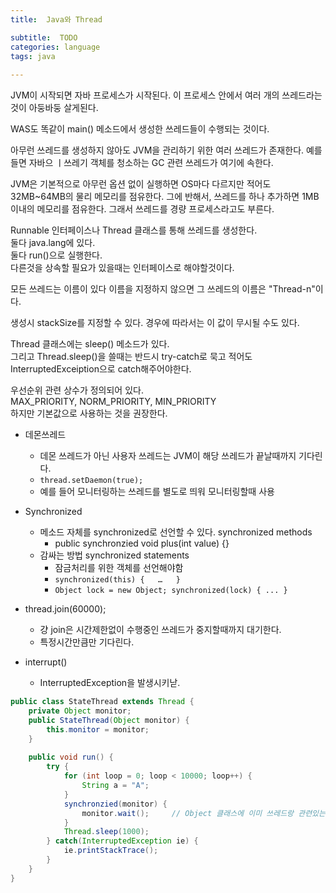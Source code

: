 ```yaml
---
title:  Java와 Thread

subtitle:  TODO
categories: language 
tags: java
 
---
```


  
  
JVM이 시작되면 자바 프로세스가 시작된다. 이 프로세스 안에서 여러 개의 쓰레드라는 것이 아둥바둥 살게된다.  
  
WAS도 똑같이 main() 메소드에서 생성한 쓰레드들이 수행되는 것이다.  
  
아무런 쓰레드를 생성하지 않아도 JVM을 관리하기 위한 여러 쓰레드가 존재한다. 예를 들면 자바으 ㅣ쓰레기 객체를 청소하는 GC 관련 쓰레드가 여기에 속한다.  
  
JVM은 기본적으로 아무런 옵션 없이 실행하면 OS마다 다르지만 적어도 32MB~64MB의 물리 메모리를 점유한다. 그에 반해서, 쓰레드를 하나 추가하면 1MB 이내의 메모리를 점유한다. 그래서 쓰레드를 경량 프로세스라고도 부른다.  
  
Runnable 인터페이스나 Thread 클래스를 통해 쓰레드를 생성한다.  
둘다  java.lang에 있다.  
둘다 run()으로 실행한다.  
다른것을 상속할 필요가 있을때는 인터페이스로 해야할것이다.  
  
  
모든 쓰레드는 이름이 있다 이름을 지정하지 않으면 그 쓰레드의 이름은 "Thread-n"이다.  
  
생성시 stackSize를 지정할 수 있다. 경우에 따라서는 이 값이 무시될 수도 있다.  
  
Thread 클래스에는 sleep() 메소드가 있다.  
그리고 Thread.sleep()을 쓸때는 반드시 try-catch로 묵고 적어도 InterruptedExceiption으로 catch해주어야한다.  
  
우선순위 관련 상수가 정의되어 있다.  
 MAX_PRIORITY, NORM_PRIORITY, MIN_PRIORITY  
하지만 기본값으로 사용하는 것을 권장한다.  
  
- 데몬쓰레드  
	- 데몬 쓰레드가 아닌 사용자 쓰레드는 JVM이 해당 쓰레드가 끝날때까지 기다린다.  
	- `thread.setDaemon(true);`  
	- 예를 들어 모니터링하는 쓰레드를 별도로 띄워 모니터링할때 사용  
  
  
  
- Synchronized  
	- 메소드 자체를  synchronized로 선언할 수 있다. synchronized methods  
		- public synchronzied void plus(int value) {}  
	- 감싸는 방법  synchronized statements  
		- 잠금처리를 위한 객체를 선언해야함  
		- `synchronized(this) {   …   }`  
		- `Object lock = new Object; synchronized(lock) { ... }`  
  
  
- thread.join(60000);  
	- 걍 join은 시간제한없이 수행중인 쓰레드가 중지할때까지 대기한다.  
	- 특정시간만큼만 기다린다.  
  
- interrupt()  
	- InterruptedException을 발생시키낟.  
  
  
```java  
public class StateThread extends Thread {  
	private Object monitor;  
	public StateThread(Object monitor) {  
		this.monitor = monitor;  
	}  
  
	public void run() {  
		try {  
			for (int loop = 0; loop < 10000; loop++) {  
				String a = "A";  
			}  
			synchronzied(monitor) {  
				monitor.wait();		// Object 클래스에 이미 쓰레드랑 관련있는 메소드가 있다 // 다른 쓰레드가 Object 객체에 대한 notify() 메소드나 notifyAll() 메소드를 호출할 때까지 현재 쓰레드가 대기하고 있도록 한다.  
			}  
			Thread.sleep(1000);  
		} catch(InterruptedException ie) {  
			ie.printStackTrace();  
		}  
	}  
}  
```  
